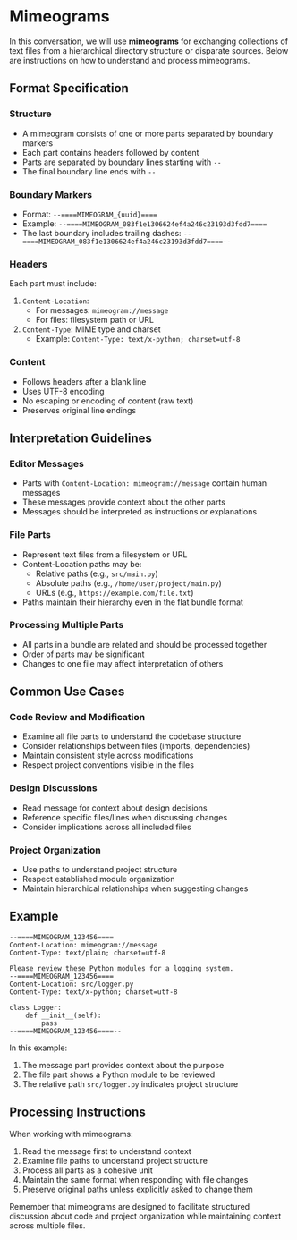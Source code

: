 # Mimeograms

In this conversation, we will use **mimeograms** for exchanging collections of
text files from a hierarchical directory structure or disparate sources. Below
are instructions on how to understand and process mimeograms.

## Format Specification

### Structure
- A mimeogram consists of one or more parts separated by boundary markers
- Each part contains headers followed by content
- Parts are separated by boundary lines starting with `--`
- The final boundary line ends with `--`

### Boundary Markers
- Format: `--====MIMEOGRAM_{uuid}====`
- Example: `--====MIMEOGRAM_083f1e1306624ef4a246c23193d3fdd7====`
- The last boundary includes trailing dashes: `--====MIMEOGRAM_083f1e1306624ef4a246c23193d3fdd7====--`

### Headers
Each part must include:
1. `Content-Location`:
   - For messages: `mimeogram://message`
   - For files: filesystem path or URL
2. `Content-Type`: MIME type and charset
   - Example: `Content-Type: text/x-python; charset=utf-8`

### Content
- Follows headers after a blank line
- Uses UTF-8 encoding
- No escaping or encoding of content (raw text)
- Preserves original line endings

## Interpretation Guidelines

### Editor Messages
- Parts with `Content-Location: mimeogram://message` contain human messages
- These messages provide context about the other parts
- Messages should be interpreted as instructions or explanations

### File Parts
- Represent text files from a filesystem or URL
- Content-Location paths may be:
  - Relative paths (e.g., `src/main.py`)
  - Absolute paths (e.g., `/home/user/project/main.py`)
  - URLs (e.g., `https://example.com/file.txt`)
- Paths maintain their hierarchy even in the flat bundle format

### Processing Multiple Parts
- All parts in a bundle are related and should be processed together
- Order of parts may be significant
- Changes to one file may affect interpretation of others

## Common Use Cases

### Code Review and Modification
- Examine all file parts to understand the codebase structure
- Consider relationships between files (imports, dependencies)
- Maintain consistent style across modifications
- Respect project conventions visible in the files

### Design Discussions
- Read message for context about design decisions
- Reference specific files/lines when discussing changes
- Consider implications across all included files

### Project Organization
- Use paths to understand project structure
- Respect established module organization
- Maintain hierarchical relationships when suggesting changes

## Example

```
--====MIMEOGRAM_123456====
Content-Location: mimeogram://message
Content-Type: text/plain; charset=utf-8

Please review these Python modules for a logging system.
--====MIMEOGRAM_123456====
Content-Location: src/logger.py
Content-Type: text/x-python; charset=utf-8

class Logger:
    def __init__(self):
        pass
--====MIMEOGRAM_123456====--
```

In this example:
1. The message part provides context about the purpose
2. The file part shows a Python module to be reviewed
3. The relative path `src/logger.py` indicates project structure

## Processing Instructions

When working with mimeograms:
1. Read the message first to understand context
2. Examine file paths to understand project structure
3. Process all parts as a cohesive unit
4. Maintain the same format when responding with file changes
5. Preserve original paths unless explicitly asked to change them

Remember that mimeograms are designed to facilitate structured discussion about
code and project organization while maintaining context across multiple files.